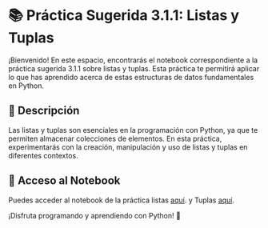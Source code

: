 # 📚 Práctica Sugerida 3.1.1: Listas y Tuplas

¡Bienvenido! En este espacio, encontrarás el notebook correspondiente a la práctica sugerida 3.1.1 sobre listas y tuplas. Esta práctica te permitirá aplicar lo que has aprendido acerca de estas estructuras de datos fundamentales en Python.

## 📝 Descripción

Las listas y tuplas son esenciales en la programación con Python, ya que te permiten almacenar colecciones de elementos. En esta práctica, experimentarás con la creación, manipulación y uso de listas y tuplas en diferentes contextos.

## 🔗 Acceso al Notebook

Puedes acceder al notebook de la práctica listas [aquí](https://colab.research.google.com/drive/1N814avySj1W-XvD9cqiaj3qn9STI4M3N?usp=sharing). y Tuplas [aquí](https://colab.research.google.com/drive/1N814avySj1W-XvD9cqiaj3qn9STI4M3N?usp=sharing).


¡Disfruta programando y aprendiendo con Python! 🚀
